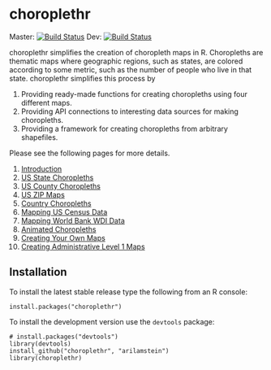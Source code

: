 # choroplethr
Master: [![Build Status](https://travis-ci.org/arilamstein/choroplethr.png?branch=master)](https://travis-ci.org/trulia/choroplethr)
Dev: [![Build Status](https://travis-ci.org/arilamstein/choroplethr.png?branch=dev)](https://travis-ci.org/trulia/choroplethr)

choroplethr simplifies the creation of choropleth maps in R. Choropleths are thematic maps where geographic regions, such as states, are colored according to some metric, such as the number of people who live in that state.  choroplethr simplifies this process by
    
1. Providing ready-made functions for creating choropleths using four different maps.
2. Providing API connections to interesting data sources for making choropleths.
3. Providing a framework for creating choropleths from arbitrary shapefiles.

Please see the following pages for more details.

1. [Introduction](http://cran.r-project.org/web/packages/choroplethr/vignettes/a-introduction.html)
1. [US State Choropleths](http://cran.r-project.org/web/packages/choroplethr/vignettes/b-state-choropleth.html)
1. [US County Choropleths](http://cran.r-project.org/web/packages/choroplethr/vignettes/c-county-choropleth.html)
1. [US ZIP Maps](http://cran.r-project.org/web/packages/choroplethr/vignettes/d-zip-map.html)
1. [Country Choropleths](http://cran.r-project.org/web/packages/choroplethr/vignettes/e-country-choropleth.html)
1. [Mapping US Census Data](http://cran.r-project.org/web/packages/choroplethr/vignettes/f-mapping-us-census-data.html)
1. [Mapping World Bank WDI Data](http://cran.r-project.org/web/packages/choroplethr/vignettes/g-world-bank-data.html)
1. [Animated Choropleths](http://cran.r-project.org/web/packages/choroplethr/vignettes/h-animated-choropleths.html)
1. [Creating Your Own Maps](http://cran.r-project.org/web/packages/choroplethr/vignettes/i-creating-your-own-maps.html)
2. [Creating Administrative Level 1 Maps](http://cran.r-project.org/web/packages/choroplethr/vignettes/j-creating-admin1-maps.html)

## Installation

To install the latest stable release type the following from an R console:

```
install.packages("choroplethr")
```

To install the development version use the `devtools` package:

```
# install.packages("devtools")
library(devtools)
install_github("choroplethr", "arilamstein")
library(choroplethr)
```

